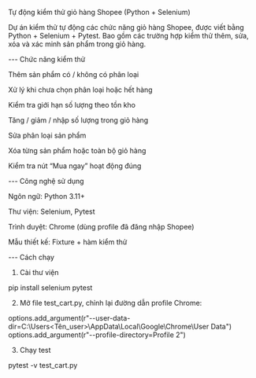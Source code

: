  Tự động kiểm thử giỏ hàng Shopee (Python + Selenium)

Dự án kiểm thử tự động các chức năng giỏ hàng Shopee, được viết bằng Python + Selenium + Pytest.
Bao gồm các trường hợp kiểm thử thêm, sửa, xóa và xác minh sản phẩm trong giỏ hàng.

 --- Chức năng kiểm thử

Thêm sản phẩm có / không có phân loại

Xử lý khi chưa chọn phân loại hoặc hết hàng

Kiểm tra giới hạn số lượng theo tồn kho

Tăng / giảm / nhập số lượng trong giỏ hàng

Sửa phân loại sản phẩm

Xóa từng sản phẩm hoặc toàn bộ giỏ hàng

Kiểm tra nút “Mua ngay” hoạt động đúng

--- Công nghệ sử dụng

Ngôn ngữ: Python 3.11+

Thư viện: Selenium, Pytest

Trình duyệt: Chrome (dùng profile đã đăng nhập Shopee)

Mẫu thiết kế: Fixture + hàm kiểm thử

--- Cách chạy

1. Cài thư viện

pip install selenium pytest


2. Mở file test_cart.py, chỉnh lại đường dẫn profile Chrome:

options.add_argument(r"--user-data-dir=C:\Users\<Tên_user>\AppData\Local\Google\Chrome\User Data")
options.add_argument(r"--profile-directory=Profile 2")


3. Chạy test

pytest -v test_cart.py
